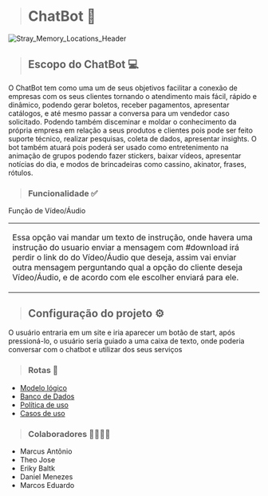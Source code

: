 > <h1>ChatBot 🤖</h1>

![Stray_Memory_Locations_Header](https://user-images.githubusercontent.com/114959566/194672659-9fadece2-8f84-4791-952d-68fa9f54c5c1.jpg)

> ## Escopo do ChatBot 💻

O ChatBot tem como uma um de seus objetivos facilitar a conexão de empresas com os seus clientes tornando o atendimento mais fácil, rápido e dinâmico, podendo gerar boletos, receber pagamentos, apresentar catálogos, e até mesmo passar a conversa para um vendedor caso solicitado. Podendo também disceminar e moldar o conhecimento da própria empresa em relação a seus produtos e clientes pois pode ser feito suporte técnico, realizar pesquisas, coleta de dados, apresentar insights. O bot também atuará pois poderá ser usado como entretenimento na animação de grupos podendo fazer stickers, baixar vídeos, apresentar notícias do dia, e modos de brincadeiras como cassino, akinator, frases, rótulos.

> ### Funcionalidade ✅

<table>

<div>

<tr>
Função de Vídeo/Áudio 
</tr>

<td>

Essa opção vai mandar um texto de instrução, onde havera uma instrução do usuario enviar a mensagem com #download irá perdir o link do do Vídeo/Áudio que deseja, assim vai enviar outra mensagem perguntando qual a opção do cliente deseja Vídeo/Áudio, e de acordo com ele escolher enviará para ele.

</div>

</td>

</table>

> ## Configuração do projeto ⚙️ 

O usuário entraria em um site e iria aparecer um botão de start, após pressioná-lo, o usuário seria guiado a uma caixa de texto, onde poderia conversar com o chatbot e utilizar dos seus serviços

> ### Rotas 🧭

<ul>
<li><a href ="https://drive.google.com/file/d/1VPQC5MrVUA1qp6NIkTnf1t1hIRnMC4Pt/view?usp=sharing"> Modelo lógico  <a> </li>

<li> <a href ="https://github.com/Marquin25/ChatBott/blob/main/README.md" <a> Banco de Dados </li>

<li> <a href ="https://github.com/theokkkk1/chatbot"> Política de uso <a> </li>

<li> <a href ="https://github.com/theokkkk1/respostas-na-vis-o-de-usu-rio-dos-eventos-da-plataforma-/edit/main/README.md" > Casos de uso <a> </li>

</ul>
  
> ### Colaboradores 👨‍👨‍👦‍👦
<ul> 
<li>Marcus Antônio</li>
<li>Theo Jose</li>
<li>Eriky Baltk</li>
<li>Daniel Menezes</li>
<li>Marcos Eduardo </li>
</ul>


